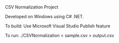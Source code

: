 ﻿CSV Normalization Project

Developed on Windows using C# .NET.

To build: Use Microsoft Visual Studio Publish feature

To run: 
./CSVNormalization < sample.csv > output.csv
